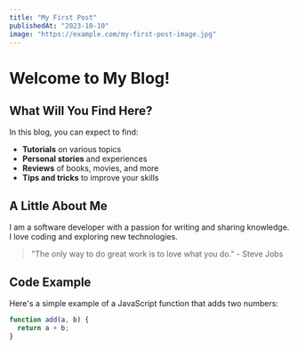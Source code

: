 ```yaml
---
title: "My First Post"
publishedAt: "2023-10-10"
image: "https://example.com/my-first-post-image.jpg"
---
```


# Welcome to My Blog!

## What Will You Find Here?

In this blog, you can expect to find:

- **Tutorials** on various topics
- **Personal stories** and experiences
- **Reviews** of books, movies, and more
- **Tips and tricks** to improve your skills

## A Little About Me

I am a software developer with a passion for writing and sharing knowledge. I love coding and exploring new technologies.

> "The only way to do great work is to love what you do." - Steve Jobs

## Code Example

Here's a simple example of a JavaScript function that adds two numbers:

```javascript
function add(a, b) {
  return a + b;
}
```
